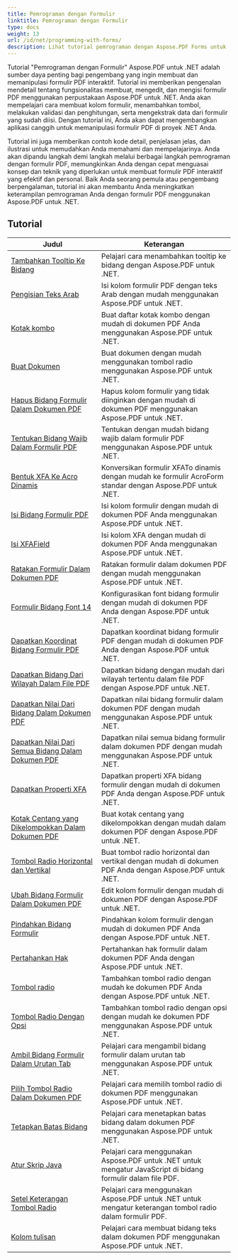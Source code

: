 ```yaml
---
title: Pemrograman dengan Formulir
linktitle: Pemrograman dengan Formulir
type: docs
weight: 13
url: /id/net/programming-with-forms/
description: Lihat tutorial pemrograman dengan Aspose.PDF Forms untuk .NET untuk membuat dan mengelola formulir interaktif di file PDF Anda.
---
```

Tutorial "Pemrograman dengan Formulir" Aspose.PDF untuk .NET adalah sumber daya penting bagi pengembang yang ingin membuat dan memanipulasi formulir PDF interaktif. Tutorial ini memberikan pengenalan mendetail tentang fungsionalitas membuat, mengedit, dan mengisi formulir PDF menggunakan perpustakaan Aspose.PDF untuk .NET. Anda akan mempelajari cara membuat kolom formulir, menambahkan tombol, melakukan validasi dan penghitungan, serta mengekstrak data dari formulir yang sudah diisi. Dengan tutorial ini, Anda akan dapat mengembangkan aplikasi canggih untuk memanipulasi formulir PDF di proyek .NET Anda.

Tutorial ini juga memberikan contoh kode detail, penjelasan jelas, dan ilustrasi untuk memudahkan Anda memahami dan mempelajarinya. Anda akan dipandu langkah demi langkah melalui berbagai langkah pemrograman dengan formulir PDF, memungkinkan Anda dengan cepat menguasai konsep dan teknik yang diperlukan untuk membuat formulir PDF interaktif yang efektif dan personal. Baik Anda seorang pemula atau pengembang berpengalaman, tutorial ini akan membantu Anda meningkatkan keterampilan pemrograman Anda dengan formulir PDF menggunakan Aspose.PDF untuk .NET.

## Tutorial
| Judul | Keterangan |
| --- | --- | 
| [Tambahkan Tooltip Ke Bidang](./add-tooltip-to-field/) | Pelajari cara menambahkan tooltip ke bidang dengan Aspose.PDF untuk .NET. |  
| [Pengisian Teks Arab](./arabic-text-filling/) | Isi kolom formulir PDF dengan teks Arab dengan mudah menggunakan Aspose.PDF untuk .NET. |  
| [Kotak kombo](./combo-box/) | Buat daftar kotak kombo dengan mudah di dokumen PDF Anda menggunakan Aspose.PDF untuk .NET. |  
| [Buat Dokumen](./create-doc/) | Buat dokumen dengan mudah menggunakan tombol radio menggunakan Aspose.PDF untuk .NET. |  
| [Hapus Bidang Formulir Dalam Dokumen PDF](./delete-form-field/) | Hapus kolom formulir yang tidak diinginkan dengan mudah di dokumen PDF menggunakan Aspose.PDF untuk .NET. |  
| [Tentukan Bidang Wajib Dalam Formulir PDF](./determine-required-field/) | Tentukan dengan mudah bidang wajib dalam formulir PDF menggunakan Aspose.PDF untuk .NET. |  
| [Bentuk XFA Ke Acro Dinamis](./dynamic-xfa-to-acro-form/) | Konversikan formulir XFATo dinamis dengan mudah ke formulir AcroForm standar dengan Aspose.PDF untuk .NET. |  
| [Isi Bidang Formulir PDF](./fill-form-field/) | Isi kolom formulir dengan mudah di dokumen PDF Anda menggunakan Aspose.PDF untuk .NET. |  
| [Isi XFAField](./fill-xfafields/) | Isi kolom XFA dengan mudah di dokumen PDF Anda menggunakan Aspose.PDF untuk .NET. |  
| [Ratakan Formulir Dalam Dokumen PDF](./flatten-forms/) | Ratakan formulir dalam dokumen PDF dengan mudah menggunakan Aspose.PDF untuk .NET. |  
| [Formulir Bidang Font 14](./form-field-font-14/) | Konfigurasikan font bidang formulir dengan mudah di dokumen PDF Anda dengan Aspose.PDF untuk .NET. |  
| [Dapatkan Koordinat Bidang Formulir PDF](./get-coordinates/) | Dapatkan koordinat bidang formulir PDF dengan mudah di dokumen PDF Anda dengan Aspose.PDF untuk .NET. |  
| [Dapatkan Bidang Dari Wilayah Dalam File PDF](./get-fields-from-region/) | Dapatkan bidang dengan mudah dari wilayah tertentu dalam file PDF dengan Aspose.PDF untuk .NET. |  
| [Dapatkan Nilai Dari Bidang Dalam Dokumen PDF](./get-value-from-field/) | Dapatkan nilai bidang formulir dalam dokumen PDF dengan mudah menggunakan Aspose.PDF untuk .NET. |  
| [Dapatkan Nilai Dari Semua Bidang Dalam Dokumen PDF](./get-values-from-all-fields/) | Dapatkan nilai semua bidang formulir dalam dokumen PDF dengan mudah menggunakan Aspose.PDF untuk .NET. |  
| [Dapatkan Properti XFA](./get-xfaproperties/) | Dapatkan properti XFA bidang formulir dengan mudah di dokumen PDF Anda dengan Aspose.PDF untuk .NET. |  
| [Kotak Centang yang Dikelompokkan Dalam Dokumen PDF](./grouped-check-boxes/) | Buat kotak centang yang dikelompokkan dengan mudah dalam dokumen PDF dengan Aspose.PDF untuk .NET. |  
| [Tombol Radio Horizontal dan Vertikal](./horizontally-and-vertically-radio-buttons/) | Buat tombol radio horizontal dan vertikal dengan mudah di dokumen PDF Anda dengan Aspose.PDF untuk .NET. |  
| [Ubah Bidang Formulir Dalam Dokumen PDF](./modify-form-field/) | Edit kolom formulir dengan mudah di dokumen PDF dengan Aspose.PDF untuk .NET. |  
| [Pindahkan Bidang Formulir](./move-form-field/) | Pindahkan kolom formulir dengan mudah di dokumen PDF Anda dengan Aspose.PDF untuk .NET. |  
| [Pertahankan Hak](./preserve-rights/) | Pertahankan hak formulir dalam dokumen PDF Anda dengan Aspose.PDF untuk .NET. |  
| [Tombol radio](./radio-button/) | Tambahkan tombol radio dengan mudah ke dokumen PDF Anda dengan Aspose.PDF untuk .NET. |  
| [Tombol Radio Dengan Opsi](./radio-button-with-options/) | Tambahkan tombol radio dengan opsi dengan mudah ke dokumen PDF menggunakan Aspose.PDF untuk .NET. |  
| [Ambil Bidang Formulir Dalam Urutan Tab](./retrieve-form-field-in-tab-order/) | Pelajari cara mengambil bidang formulir dalam urutan tab menggunakan Aspose.PDF untuk .NET. |  
| [Pilih Tombol Radio Dalam Dokumen PDF](./select-radio-button/) | Pelajari cara memilih tombol radio di dokumen PDF menggunakan Aspose.PDF untuk .NET. |  
| [Tetapkan Batas Bidang](./set-field-limit/) | Pelajari cara menetapkan batas bidang dalam dokumen PDF menggunakan Aspose.PDF untuk .NET. |  
| [Atur Skrip Java](./set-java-script/) | Pelajari cara menggunakan Aspose.PDF untuk .NET untuk mengatur JavaScript di bidang formulir dalam file PDF. |  
| [Setel Keterangan Tombol Radio](./set-radio-button-caption/) | Pelajari cara menggunakan Aspose.PDF untuk .NET untuk mengatur keterangan tombol radio dalam formulir PDF. |  
| [Kolom tulisan](./text-box/) | Pelajari cara membuat bidang teks dalam dokumen PDF menggunakan Aspose.PDF untuk .NET. |  